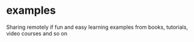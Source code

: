 # examples
Sharing remotely if fun and easy
learning examples from books, tutorials, video courses and so on
